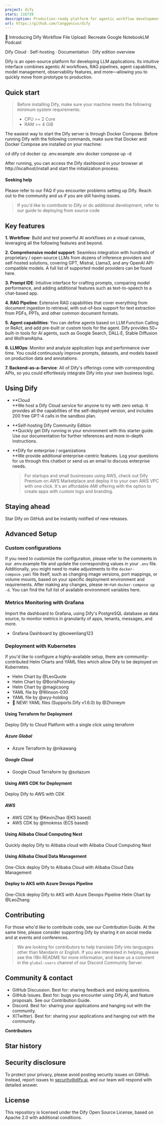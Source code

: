 ```yaml
---
project: dify
stars: 116739
description: Production-ready platform for agentic workflow development.
url: https://github.com/langgenius/dify
---
```


📌 Introducing Dify Workflow File Upload: Recreate Google NotebookLM Podcast

Dify Cloud · Self-hosting · Documentation · Dify edition overview

Dify is an open-source platform for developing LLM applications. Its intuitive interface combines agentic AI workflows, RAG pipelines, agent capabilities, model management, observability features, and more—allowing you to quickly move from prototype to production.

Quick start
-----------

> Before installing Dify, make sure your machine meets the following minimum system requirements:
> 
> -   CPU >= 2 Core
> -   RAM >= 4 GiB

  

The easiest way to start the Dify server is through Docker Compose. Before running Dify with the following commands, make sure that Docker and Docker Compose are installed on your machine:

cd dify
cd docker
cp .env.example .env
docker compose up -d

After running, you can access the Dify dashboard in your browser at http://localhost/install and start the initialization process.

#### Seeking help

Please refer to our FAQ if you encounter problems setting up Dify. Reach out to the community and us if you are still having issues.

> If you'd like to contribute to Dify or do additional development, refer to our guide to deploying from source code

Key features
------------

**1\. Workflow**: Build and test powerful AI workflows on a visual canvas, leveraging all the following features and beyond.

**2\. Comprehensive model support**: Seamless integration with hundreds of proprietary / open-source LLMs from dozens of inference providers and self-hosted solutions, covering GPT, Mistral, Llama3, and any OpenAI API-compatible models. A full list of supported model providers can be found here.

**3\. Prompt IDE**: Intuitive interface for crafting prompts, comparing model performance, and adding additional features such as text-to-speech to a chat-based app.

**4\. RAG Pipeline**: Extensive RAG capabilities that cover everything from document ingestion to retrieval, with out-of-box support for text extraction from PDFs, PPTs, and other common document formats.

**5\. Agent capabilities**: You can define agents based on LLM Function Calling or ReAct, and add pre-built or custom tools for the agent. Dify provides 50+ built-in tools for AI agents, such as Google Search, DALL·E, Stable Diffusion and WolframAlpha.

**6\. LLMOps**: Monitor and analyze application logs and performance over time. You could continuously improve prompts, datasets, and models based on production data and annotations.

**7\. Backend-as-a-Service**: All of Dify's offerings come with corresponding APIs, so you could effortlessly integrate Dify into your own business logic.

Using Dify
----------

-   **Cloud  
    **We host a Dify Cloud service for anyone to try with zero setup. It provides all the capabilities of the self-deployed version, and includes 200 free GPT-4 calls in the sandbox plan.
    
-   **Self-hosting Dify Community Edition  
    **Quickly get Dify running in your environment with this starter guide. Use our documentation for further references and more in-depth instructions.
    
-   **Dify for enterprise / organizations  
    **We provide additional enterprise-centric features. Log your questions for us through this chatbot or send us an email to discuss enterprise needs.  
    
    > For startups and small businesses using AWS, check out Dify Premium on AWS Marketplace and deploy it to your own AWS VPC with one click. It's an affordable AMI offering with the option to create apps with custom logo and branding.
    

Staying ahead
-------------

Star Dify on GitHub and be instantly notified of new releases.

Advanced Setup
--------------

### Custom configurations

If you need to customize the configuration, please refer to the comments in our .env.example file and update the corresponding values in your `.env` file. Additionally, you might need to make adjustments to the `docker-compose.yaml` file itself, such as changing image versions, port mappings, or volume mounts, based on your specific deployment environment and requirements. After making any changes, please re-run `docker-compose up -d`. You can find the full list of available environment variables here.

### Metrics Monitoring with Grafana

Import the dashboard to Grafana, using Dify's PostgreSQL database as data source, to monitor metrics in granularity of apps, tenants, messages, and more.

-   Grafana Dashboard by @bowenliang123

### Deployment with Kubernetes

If you'd like to configure a highly-available setup, there are community-contributed Helm Charts and YAML files which allow Dify to be deployed on Kubernetes.

-   Helm Chart by @LeoQuote
-   Helm Chart by @BorisPolonsky
-   Helm Chart by @magicsong
-   YAML file by @Winson-030
-   YAML file by @wyy-holding
-   🚀 NEW! YAML files (Supports Dify v1.6.0) by @Zhoneym

#### Using Terraform for Deployment

Deploy Dify to Cloud Platform with a single click using terraform

##### Azure Global

-   Azure Terraform by @nikawang

##### Google Cloud

-   Google Cloud Terraform by @sotazum

#### Using AWS CDK for Deployment

Deploy Dify to AWS with CDK

##### AWS

-   AWS CDK by @KevinZhao (EKS based)
-   AWS CDK by @tmokmss (ECS based)

#### Using Alibaba Cloud Computing Nest

Quickly deploy Dify to Alibaba cloud with Alibaba Cloud Computing Nest

#### Using Alibaba Cloud Data Management

One-Click deploy Dify to Alibaba Cloud with Alibaba Cloud Data Management

#### Deploy to AKS with Azure Devops Pipeline

One-Click deploy Dify to AKS with Azure Devops Pipeline Helm Chart by @LeoZhang

Contributing
------------

For those who'd like to contribute code, see our Contribution Guide. At the same time, please consider supporting Dify by sharing it on social media and at events and conferences.

> We are looking for contributors to help translate Dify into languages other than Mandarin or English. If you are interested in helping, please see the i18n README for more information, and leave us a comment in the `global-users` channel of our Discord Community Server.

Community & contact
-------------------

-   GitHub Discussion. Best for: sharing feedback and asking questions.
-   GitHub Issues. Best for: bugs you encounter using Dify.AI, and feature proposals. See our Contribution Guide.
-   Discord. Best for: sharing your applications and hanging out with the community.
-   X(Twitter). Best for: sharing your applications and hanging out with the community.

**Contributors**

Star history
------------

Security disclosure
-------------------

To protect your privacy, please avoid posting security issues on GitHub. Instead, report issues to security@dify.ai, and our team will respond with detailed answer.

License
-------

This repository is licensed under the Dify Open Source License, based on Apache 2.0 with additional conditions.
